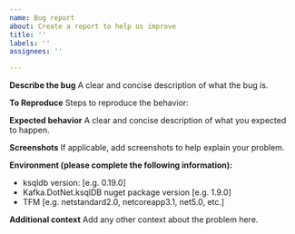 ```yaml
---
name: Bug report
about: Create a report to help us improve
title: ''
labels: ''
assignees: ''

---
```


**Describe the bug**
A clear and concise description of what the bug is.

**To Reproduce**
Steps to reproduce the behavior:

**Expected behavior**
A clear and concise description of what you expected to happen.

**Screenshots**
If applicable, add screenshots to help explain your problem.

**Environment (please complete the following information):**
 - ksqldb version: [e.g. 0.19.0]
 - Kafka.DotNet.ksqlDB nuget package version [e.g. 1.9.0]
 - TFM [e.g. netstandard2.0, netcoreapp3.1, net5.0, etc.]

**Additional context**
Add any other context about the problem here.
